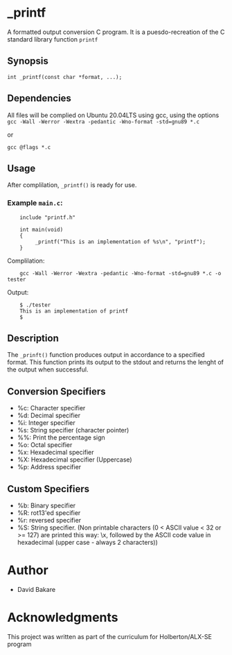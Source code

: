 # _printf
A formatted output conversion C program. It is a puesdo-recreation of the C standard library function `printf`

## Synopsis
`int _printf(const char *format, ...);`

## Dependencies
All files will be complied on Ubuntu 20.04LTS using gcc, using the options `gcc -Wall -Werror -Wextra -pedantic -Wno-format -std=gnu89 *.c`

or

`gcc @flags *.c`

## Usage
After complilation, `_printf()` is ready for use.
### Example `main.c`:
```
    include "printf.h"

    int main(void)
    {
         _printf("This is an implementation of %s\n", "printf");
    }
```
Complilation:
```
    gcc -Wall -Werror -Wextra -pedantic -Wno-format -std=gnu89 *.c -o tester
```
Output:
```
    $ ./tester
    This is an implementation of printf
    $
```
## Description
The `_prinft()` function produces output in accordance to a specified format. This function prints its output to the stdout and returns the lenght of the output when successful.

## Conversion Specifiers
- %c: Character specifier
- %d: Decimal specifier
- %i: Integer specifier
- %s: String specifier (character pointer)
- %%: Print the percentage sign
- %o: Octal specifier
- %x: Hexadecimal specifier
- %X: Hexadecimal specifier (Uppercase)
- %p: Address specifier

## Custom Specifiers
- %b: Binary specifier
- %R: rot13'ed specifier
- %r: reversed specifier
- %S: String specifier.
 (Non printable characters (0 < ASCII value < 32 or >= 127) are printed this way: \x, followed by the ASCII code value in hexadecimal (upper case - always 2 characters))

# Author
- David Bakare
# Acknowledgments
This project was written as part of the curriculum for Holberton/ALX-SE program


